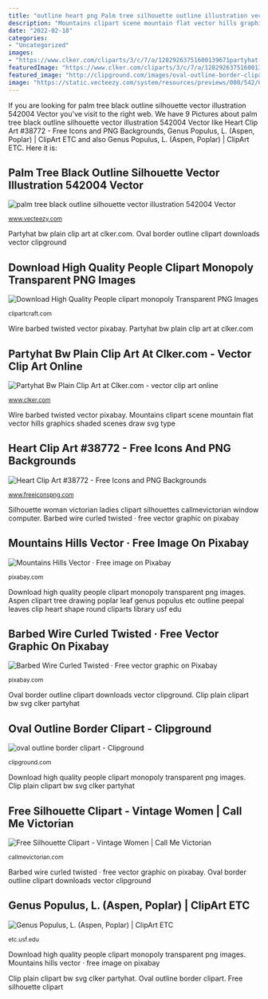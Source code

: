 ```yaml
---
title: "outline heart png Palm tree silhouette outline illustration vector clipart trees shaking illustrator frame leaf palms vecteezy plants clipground silhouettes leaves background branding"
description: "Mountains clipart scene mountain flat vector hills graphics shaded scenes draw svg type"
date: "2022-02-18"
categories:
- "Uncategorized"
images:
- "https://www.clker.com/cliparts/3/c/7/a/12829263751600139671partyhat-bw-plain.svg.hi.png"
featuredImage: "https://www.clker.com/cliparts/3/c/7/a/12829263751600139671partyhat-bw-plain.svg.hi.png"
featured_image: "http://clipground.com/images/oval-outline-border-clipart-17.png"
image: "https://static.vecteezy.com/system/resources/previews/000/542/004/original/palm-tree-black-outline-silhouette-vector-illustration.jpg"
---
```


If you are looking for palm tree black outline silhouette vector illustration 542004 Vector you've visit to the right web. We have 9 Pictures about palm tree black outline silhouette vector illustration 542004 Vector like Heart Clip Art #38772 - Free Icons and PNG Backgrounds, Genus Populus, L. (Aspen, Poplar) | ClipArt ETC and also Genus Populus, L. (Aspen, Poplar) | ClipArt ETC. Here it is:

## Palm Tree Black Outline Silhouette Vector Illustration 542004 Vector

![palm tree black outline silhouette vector illustration 542004 Vector](https://static.vecteezy.com/system/resources/previews/000/542/004/original/palm-tree-black-outline-silhouette-vector-illustration.jpg "Palm tree black outline silhouette vector illustration 542004 vector")

<small>www.vecteezy.com</small>

Partyhat bw plain clip art at clker.com. Oval border outline clipart downloads vector clipground

## Download High Quality People Clipart Monopoly Transparent PNG Images

![Download High Quality People clipart monopoly Transparent PNG Images](https://clipartcraft.com/images/people-clipart-monopoly-11.png "Partyhat bw plain clip art at clker.com")

<small>clipartcraft.com</small>

Wire barbed twisted vector pixabay. Partyhat bw plain clip art at clker.com

## Partyhat Bw Plain Clip Art At Clker.com - Vector Clip Art Online

![Partyhat Bw Plain Clip Art at Clker.com - vector clip art online](https://www.clker.com/cliparts/3/c/7/a/12829263751600139671partyhat-bw-plain.svg.hi.png "Monopoly clipart clip transparent logopedia fandom 2036 wikia present")

<small>www.clker.com</small>

Wire barbed twisted vector pixabay. Mountains clipart scene mountain flat vector hills graphics shaded scenes draw svg type

## Heart Clip Art #38772 - Free Icons And PNG Backgrounds

![Heart Clip Art #38772 - Free Icons and PNG Backgrounds](https://www.freeiconspng.com/uploads/heart-png-7.png "Aspen clipart tree drawing poplar leaf genus populus etc outline peepal leaves clip heart shape round cliparts library usf edu")

<small>www.freeiconspng.com</small>

Silhouette woman victorian ladies clipart silhouettes callmevictorian window computer. Barbed wire curled twisted · free vector graphic on pixabay

## Mountains Hills Vector · Free Image On Pixabay

![Mountains Hills Vector · Free image on Pixabay](https://cdn.pixabay.com/photo/2016/07/17/21/44/mountains-1524804_640.png "Partyhat bw plain clip art at clker.com")

<small>pixabay.com</small>

Download high quality people clipart monopoly transparent png images. Aspen clipart tree drawing poplar leaf genus populus etc outline peepal leaves clip heart shape round cliparts library usf edu

## Barbed Wire Curled Twisted · Free Vector Graphic On Pixabay

![Barbed Wire Curled Twisted · Free vector graphic on Pixabay](https://cdn.pixabay.com/photo/2014/04/02/14/06/barbed-wire-306187_640.png "Free silhouette clipart")

<small>pixabay.com</small>

Oval border outline clipart downloads vector clipground. Clip plain clipart bw svg clker partyhat

## Oval Outline Border Clipart - Clipground

![oval outline border clipart - Clipground](http://clipground.com/images/oval-outline-border-clipart-17.png "Mountains hills vector · free image on pixabay")

<small>clipground.com</small>

Download high quality people clipart monopoly transparent png images. Clip plain clipart bw svg clker partyhat

## Free Silhouette Clipart - Vintage Women | Call Me Victorian

![Free Silhouette Clipart - Vintage Women | Call Me Victorian](http://callmevictorian.com/wp-content/uploads/2012/02/vintage-woman-silhouette.png "Clip plain clipart bw svg clker partyhat")

<small>callmevictorian.com</small>

Barbed wire curled twisted · free vector graphic on pixabay. Oval border outline clipart downloads vector clipground

## Genus Populus, L. (Aspen, Poplar) | ClipArt ETC

![Genus Populus, L. (Aspen, Poplar) | ClipArt ETC](http://etc.usf.edu/clipart/44100/44122/44122_aspen_6_lg.gif "Palm tree black outline silhouette vector illustration 542004 vector")

<small>etc.usf.edu</small>

Download high quality people clipart monopoly transparent png images. Mountains hills vector · free image on pixabay

Clip plain clipart bw svg clker partyhat. Oval outline border clipart. Free silhouette clipart
